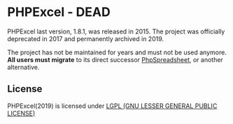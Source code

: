 # PHPExcel - DEAD

PHPExcel last version, 1.8.1, was released in 2015. The project was officially deprecated in 2017 and permanently archived in 2019.

The project has not be maintained for years and must not be used anymore. **All users must migrate** to its direct successor [PhpSpreadsheet](https://github.com/PHPOffice/PhpSpreadsheet), or another alternative.

## License

PHPExcel(2019) is licensed under [LGPL (GNU LESSER GENERAL PUBLIC LICENSE)](https://github.com/PHPOffice/PHPExcel/blob/master/license.md)
